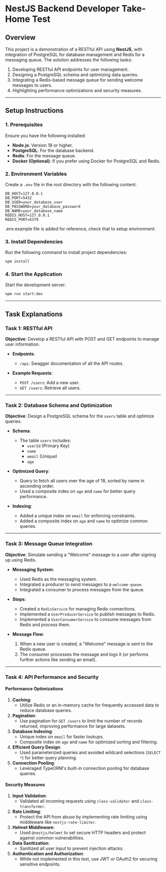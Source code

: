 # **NestJS Backend Developer Take-Home Test**

## **Overview**

This project is a demonstration of a RESTful API using **NestJS**, with integration of PostgreSQL for database management and Redis for a messaging queue. The solution addresses the following tasks:

1. Developing RESTful API endpoints for user management.
2. Designing a PostgreSQL schema and optimizing data queries.
3. Integrating a Redis-based message queue for sending welcome messages to users.
4. Highlighting performance optimizations and security measures.

---

## **Setup Instructions**

### **1. Prerequisites**

Ensure you have the following installed:

- **Node.js**: Version 18 or higher.
- **PostgreSQL**: For the database backend.
- **Redis**: For the message queue.
- **Docker (Optional)**: If you prefer using Docker for PostgreSQL and Redis.

### **2. Environment Variables**

Create a `.env` file in the root directory with the following content:

```
DB_HOST=127.0.0.1
DB_PORT=5432
DB_USER=your_database_user
DB_PASSWORD=your_database_password
DB_NAME=your_database_name
REDIS_HOST=127.0.0.1
REDIS_PORT=6379
```

.env.example file is added for reference, check that to setup environment.

### **3. Install Dependencies**

Run the following command to install project dependencies:

```bash
npm install
```

### **4. Start the Application**

Start the development server:

```bash
npm run start:dev
```

---

## **Task Explanations**

### **Task 1: RESTful API**

**Objective**: Develop a RESTful API with POST and GET endpoints to manage user information.

- **Endpoints**:

  - `/api`: Swagger documentation of all the API routes.

- **Example Requests**:
  - `POST /users`: Add a new user.
  - `GET /users`: Retrieve all users.

---

### **Task 2: Database Schema and Optimization**

**Objective**: Design a PostgreSQL schema for the `users` table and optimize queries.

- **Schema**:
  - The table `users` includes:
    - `userId` (Primary Key)
    - `name`
    - `email` (Unique)
    - `age`
- **Optimized Query**:

  - Query to fetch all users over the age of 18, sorted by name in ascending order.
  - Used a composite index on `age` and `name` for better query performance.

- **Indexing**:
  - Added a unique index on `email` for enforcing constraints.
  - Added a composite index on `age` and `name` to optimize common queries.

---

### **Task 3: Message Queue Integration**

**Objective**: Simulate sending a "Welcome" message to a user after signing up using Redis.

- **Messaging System**:

  - Used Redis as the messaging system.
  - Integrated a producer to send messages to a `welcome-queue`.
  - Integrated a consumer to process messages from the queue.

- **Steps**:

  - Created a `RedisService` for managing Redis connections.
  - Implemented a `UserProducerService` to publish messages to Redis.
  - Implemented a `UserConsumerService` to consume messages from Redis and process them.

- **Message Flow**:
  1. When a new user is created, a "Welcome" message is sent to the Redis queue.
  2. The consumer processes the message and logs it (or performs further actions like sending an email).

---

### **Task 4: API Performance and Security**

#### **Performance Optimizations**

1. **Caching**:
   - Utilize Redis or an in-memory cache for frequently accessed data to reduce database queries.
2. **Pagination**:
   - Use pagination for `GET /users` to limit the number of records returned, improving performance for large datasets.
3. **Database Indexing**:
   - Unique index on `email` for faster lookups.
   - Composite index on `age` and `name` for optimized sorting and filtering.
4. **Efficient Query Design**:
   - Used parameterized queries and avoided wildcard selections (`SELECT *`) for better query planning.
5. **Connection Pooling**:
   - Leveraged TypeORM's built-in connection pooling for database queries.

#### **Security Measures**

1. **Input Validation**:
   - Validated all incoming requests using `class-validator` and `class-transformer`.
2. **Rate Limiting**:
   - Protect the API from abuse by implementing rate limiting using middleware like `nestjs-rate-limiter`.
3. **Helmet Middleware**:
   - Used `@nestjs/helmet` to set secure HTTP headers and protect against common vulnerabilities.
4. **Data Sanitization**:
   - Sanitized all user input to prevent injection attacks.
5. **Authentication and Authorization**:
   - While not implemented in this test, use JWT or OAuth2 for securing sensitive endpoints.
